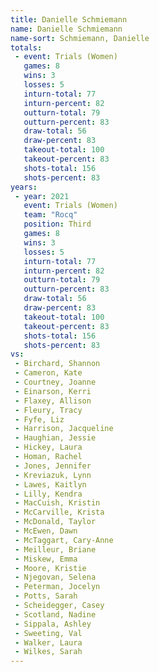 ```yaml
---
title: Danielle Schmiemann
name: Danielle Schmiemann
name-sort: Schmiemann, Danielle
totals:
 - event: Trials (Women)
   games: 8
   wins: 3
   losses: 5
   inturn-total: 77
   inturn-percent: 82
   outturn-total: 79
   outturn-percent: 83
   draw-total: 56
   draw-percent: 83
   takeout-total: 100
   takeout-percent: 83
   shots-total: 156
   shots-percent: 83
years:
 - year: 2021
   event: Trials (Women)
   team: "Rocq"
   position: Third
   games: 8
   wins: 3
   losses: 5
   inturn-total: 77
   inturn-percent: 82
   outturn-total: 79
   outturn-percent: 83
   draw-total: 56
   draw-percent: 83
   takeout-total: 100
   takeout-percent: 83
   shots-total: 156
   shots-percent: 83
vs:
 - Birchard, Shannon
 - Cameron, Kate
 - Courtney, Joanne
 - Einarson, Kerri
 - Flaxey, Allison
 - Fleury, Tracy
 - Fyfe, Liz
 - Harrison, Jacqueline
 - Haughian, Jessie
 - Hickey, Laura
 - Homan, Rachel
 - Jones, Jennifer
 - Kreviazuk, Lynn
 - Lawes, Kaitlyn
 - Lilly, Kendra
 - MacCuish, Kristin
 - McCarville, Krista
 - McDonald, Taylor
 - McEwen, Dawn
 - McTaggart, Cary-Anne
 - Meilleur, Briane
 - Miskew, Emma
 - Moore, Kristie
 - Njegovan, Selena
 - Peterman, Jocelyn
 - Potts, Sarah
 - Scheidegger, Casey
 - Scotland, Nadine
 - Sippala, Ashley
 - Sweeting, Val
 - Walker, Laura
 - Wilkes, Sarah
---
```

